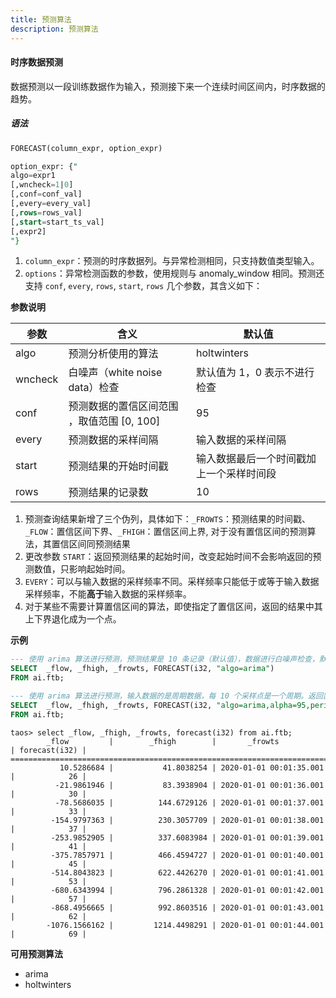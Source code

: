 ```yaml
---
title: 预测算法
description: 预测算法
---
```


#### 时序数据预测
数据预测以一段训练数据作为输入，预测接下来一个连续时间区间内，时序数据的趋势。

##### 语法
```SQL
FORECAST(column_expr, option_expr)

option_expr: {"
algo=expr1
[,wncheck=1|0]
[,conf=conf_val]
[,every=every_val]
[,rows=rows_val]
[,start=start_ts_val]
[,expr2]
"}

```
1. `column_expr`：预测的时序数据列。与异常检测相同，只支持数值类型输入。
2. `options`：异常检测函数的参数，使用规则与 anomaly_window 相同。预测还支持 `conf`, `every`, `rows`, `start`, `rows` 几个参数，其含义如下：

**参数说明**

|参数|含义|默认值|
|---|---|---|
|algo|预测分析使用的算法|holtwinters|
|wncheck|白噪声（white noise data）检查|默认值为 1，0 表示不进行检查|
|conf|预测数据的置信区间范围 ，取值范围 [0, 100]|95|
|every|预测数据的采样间隔|输入数据的采样间隔|
|start|预测结果的开始时间戳|输入数据最后一个时间戳加上一个采样时间段|
|rows|预测结果的记录数|10|

1. 预测查询结果新增了三个伪列，具体如下：`_FROWTS`：预测结果的时间戳、`_FLOW`：置信区间下界、`_FHIGH`：置信区间上界, 对于没有置信区间的预测算法，其置信区间同预测结果
2. 更改参数 `START`：返回预测结果的起始时间，改变起始时间不会影响返回的预测数值，只影响起始时间。
3. `EVERY`：可以与输入数据的采样频率不同。采样频率只能低于或等于输入数据采样频率，不能**高于**输入数据的采样频率。
4. 对于某些不需要计算置信区间的算法，即使指定了置信区间，返回的结果中其上下界退化成为一个点。

**示例**

```SQL
--- 使用 arima 算法进行预测，预测结果是 10 条记录（默认值），数据进行白噪声检查，默认置信区间 95%. 
SELECT  _flow, _fhigh, _frowts, FORECAST(i32, "algo=arima")
FROM ai.ftb;

--- 使用 arima 算法进行预测，输入数据的是周期数据，每 10 个采样点是一个周期。返回置信区间是 95%.
SELECT  _flow, _fhigh, _frowts, FORECAST(i32, "algo=arima,alpha=95,period=10")
FROM ai.ftb;
```
```
taos> select _flow, _fhigh, _frowts, forecast(i32) from ai.ftb;
        _flow         |        _fhigh        |       _frowts           | forecast(i32) |
========================================================================================
           10.5286684 |           41.8038254 | 2020-01-01 00:01:35.001 |            26 |
          -21.9861946 |           83.3938904 | 2020-01-01 00:01:36.001 |            30 |
          -78.5686035 |          144.6729126 | 2020-01-01 00:01:37.001 |            33 |
         -154.9797363 |          230.3057709 | 2020-01-01 00:01:38.001 |            37 |
         -253.9852905 |          337.6083984 | 2020-01-01 00:01:39.001 |            41 |
         -375.7857971 |          466.4594727 | 2020-01-01 00:01:40.001 |            45 |
         -514.8043823 |          622.4426270 | 2020-01-01 00:01:41.001 |            53 |
         -680.6343994 |          796.2861328 | 2020-01-01 00:01:42.001 |            57 |
         -868.4956665 |          992.8603516 | 2020-01-01 00:01:43.001 |            62 |
        -1076.1566162 |         1214.4498291 | 2020-01-01 00:01:44.001 |            69 |
```


**可用预测算法**
- arima
- holtwinters
